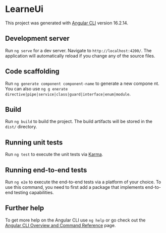    # LearneUi

This project was generated with [Angular CLI](https://github.com/angular/angular-cli) version 16.2.14.

## Development server 
 
Run `ng serve` for a dev server. Navigate to `http://localhost:4200/`. The application will automatically reload if you change any of the source files. 
  
## Code scaffolding    
 
Run `ng generate component component-name` to generate a new compone nt. You can also use `ng g enerate directive|pipe|service|class|guard|interface|enum|module`.
  
## Build   

 
Run `ng build` to build the project. The build artifacts will be stored in the `dist/` directory.

## Running unit tests

Run `ng test` to execute the unit tests via [Karma](https://karma-runner.github.io).

## Running end-to-end tests

Run `ng e2e` to execute the end-to-end tests via a platform of your choice. To use this command, you need to first add a package that implements end-to-end testing capabilities.

## Further help

To get more help on the Angular CLI use `ng help` or go check out the [Angular CLI Overview and Command Reference](https://angular.io/cli) page.
